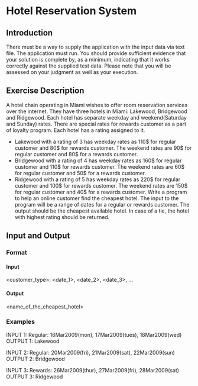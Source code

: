 # Hotel Reservation System

## Introduction

There must be a way to supply the application with the input data via text file. The application must run. You should provide sufficient evidence that your solution is complete by, as a minimum, indicating that it works correctly against the supplied test data. Please note that you will be assessed on your judgment as well as your execution.

## Exercise Description

A hotel chain operating in Miami wishes to offer room reservation services over the internet. 
They have three hotels in Miami: Lakewood, Bridgewood and Ridgewood. Each hotel has 
separate weekday and weekend(Saturday and Sunday) rates. There are special rates for 
rewards customer as a part of loyalty program. Each hotel has a rating assigned to it.

* Lakewood with a rating of 3 has weekday rates as 110$ for regular customer and 80$ 
for rewards customer. The weekend rates are 90$ for regular customer and 80$ for a 
rewards customer.
* Bridgewood with a rating of 4 has weekday rates as 160$ for regular customer and 110$ 
for rewards customer. The weekend rates are 60$ for regular customer and 50$ for a 
rewards customer.
* Ridgewood with a rating of 5 has weekday rates as 220$ for regular customer and 100$ 
for rewards customer. The weekend rates are 150$ for regular customer and 40$ for a 
rewards customer.
Write a program to help an online customer find the cheapest hotel.
The input to the program will be a range of dates for a regular or rewards customer. The output should be the cheapest available hotel. In case of a tie, the hotel with highest rating should be returned.

## Input and Output
### Format
#### Input
<customer_type>: <date_1>, <date_2>, <date_3>, ...
#### Output
<name_of_the_cheapest_hotel>

### Examples
INPUT 1:
Regular: 16Mar2009(mon), 17Mar2009(tues), 18Mar2009(wed)
OUTPUT 1:
Lakewood

INPUT 2:
Regular: 20Mar2009(fri), 21Mar2009(sat), 22Mar2009(sun)
OUTPUT 2:
Bridgewood

INPUT 3:
Rewards: 26Mar2009(thur), 27Mar2009(fri), 28Mar2009(sat)
OUTPUT 3:
Ridgewood

